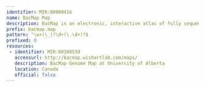 ```yaml
---
identifier: MIR:00000416
name: BacMap Map
description: BacMap is an electronic, interactive atlas of fully sequenced bacterial genomes. It contains labeled, zoomable and searchable chromosome maps for sequenced prokaryotic (archaebacterial and eubacterial) species. Each map can be zoomed to the level of individual genes and each gene is hyperlinked to a richly annotated gene card. All bacterial genome maps are supplemented with separate prophage genome maps as well as separate tRNA and rRNA maps. Each bacterial chromosome entry in BacMap contains graphs and tables on a variety of gene and protein statistics. Likewise, every bacterial species entry contains a bacterial 'biography' card, with taxonomic details, phenotypic details, textual descriptions and images. This collection references genome map information.
prefix: bacmap.map
pattern: ^\w+(\_)?\d+(\.\d+)?$
prefixed: 0
resources:
 - identifier: MIR:00100539
   accessurl: http://bacmap.wishartlab.com/maps/
   description: BacMap Genome Map at University of Alberta
   location: Canada
   official: false
---
```

